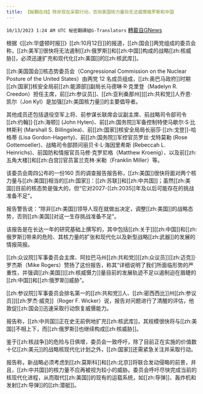 ```yaml
---
title: 【秘翻在线】除非现在采取行动，否则美国核力量将无法威慑俄罗斯和中国
---
```

`10/13/2023 1:24 AM UTC 秘密翻譯組G-Translators` [轉載自GNews](https://gnews.org/articles/1826525)

根据《[[zh:华盛顿时报]]》[[zh:10月12日]]的报道，[[zh:国会]]两党组成的委员会称，[[zh:美军]]很快将无法遏制[[zh:俄罗斯]]和[[zh:中国]]构成的战略[[zh:核威胁]]，必须迅速扩充和现代化[[zh:美国]]的[[zh:核武库]]。

[[zh:美国国会]]核态势委员会（Congressional Commission on the Nuclear Posture of the United States）由两党 12 名成员组成，[[zh:奥巴马政府]]时期[[zh:国家]]核安全局前[[zh:能源部]]副局长马德琳·R·克里登（Madelyn R. Creedon）担任主席，前[[zh:参议员]]、[[zh:亚利桑那州]][[zh:共和党]]人乔恩·凯尔（Jon Kyl）是加强[[zh:美国核力量]]的主要倡导者。

其他成员还包括退役空军上将、前参谋长联席会议副主席、前战略司令部司令[[zh:约翰]]·[[zh:海顿]] (John Hyten)、前[[zh:国务院]]军备控制特使马歇尔·S·比林斯利 (Marshall S. Billingslea)、前[[zh:国家]]核安全局局长丽莎·[[zh:戈登]]\-哈格蒂 (Lisa Gordon-Hagerty)、前[[zh:国务院]]军控官员罗丝·戈特莫勒 (Rose Gottemoeller)、战略司令部顾问丽贝卡·L·海因里希斯 (Rebeccah L. Heinrichs)、前国防和情报官员马修·克罗尼格（Matthew Kroenig）、以及前[[zh:五角大楼]]和[[zh:白宫]]官员富兰克林·米勒（Franklin Miller）等。

该委员会周四公布的一份160 页的调查报告报告称，[[zh:美国]]很快将面对两个核力量与[[zh:美国]]相当的[[zh:国家]]：[[zh:苏联]]和[[zh:中共国]]；虽然[[zh:美国]]目前的核态势是强大的，但“它对2027-[[zh:2035]]年及以后可能存在的挑战准备不足”。

报告警告说：“除非[[zh:美国]]领导人现在就做出决定，调整[[zh:美国]]的战略态势，否则[[zh:美国]]对这一生存挑战准备不足”。

该报告是在长达一年的研究基础上撰写的，其中包括[[zh:关于]][[zh:中国]]和[[zh:俄罗斯]]带来的危险、其核力量的扩张和现代化以及新型战略[[zh:武器]]的发展的情报简报。

[[zh:众议院]]军事委员会主席、阿拉巴马州[[zh:共和党]][[zh:众议员]][[zh:迈克]]·罗杰斯（Mike Rogers）赞扬了这份报告，称其“详细说明了我们所面临形势的严重性，并强调[[zh:美国]][[zh:核威慑力]]量目前的发展轨迹不足以遏制迫在眉睫的[[zh:中国]]和[[zh:俄罗斯]]威胁”。

[[zh:参议院]]军事委员会排名第一的[[zh:共和党]]人、[[zh:密西西比]]州[[zh:参议员]][[zh:罗杰·威克]]（Roger F. Wicker）说，报告对问题进行了清醒的评估，他敦促[[zh:国会]]迅速采取行动恢复威慑能力。

报告称，[[zh:中共国]]正在史无前例地扩充[[zh:核武库]]，其规模很快将与[[zh:美国]]不相上下，而[[zh:俄罗斯]]也继续构成[[zh:核威胁]]。

鉴于[[zh:核战争]]的危险与日俱增，委员会一致呼吁，除了目前正在实施的价值数十亿[[zh:美元]]的战略核现代化计划之外，[[zh:国家]]还需紧急关注并采取行动。

报告称，新战略必须考虑到[[zh:莫斯科]]和[[zh:北京]]将联合发动侵略的前景，并且，[[zh:中共国]]的核力量不应再被视为较小的威胁。委员会呼吁尽快完成当前的核现代化进程，从而取代[[zh:美国]]的现有的运载系统，如[[zh:导弹]]、轰炸机和发射[[zh:导弹]]的[[zh:潜艇]]。
